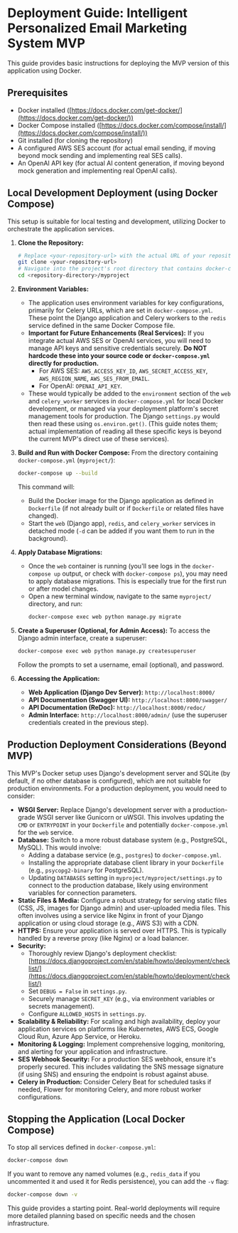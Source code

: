 # Deployment Guide: Intelligent Personalized Email Marketing System MVP

This guide provides basic instructions for deploying the MVP version of this application using Docker.

## Prerequisites

*   Docker installed ([https://docs.docker.com/get-docker/](https://docs.docker.com/get-docker/))
*   Docker Compose installed ([https://docs.docker.com/compose/install/](https://docs.docker.com/compose/install/))
*   Git installed (for cloning the repository)
*   A configured AWS SES account (for actual email sending, if moving beyond mock sending and implementing real SES calls).
*   An OpenAI API key (for actual AI content generation, if moving beyond mock generation and implementing real OpenAI calls).

## Local Development Deployment (using Docker Compose)

This setup is suitable for local testing and development, utilizing Docker to orchestrate the application services.

1.  **Clone the Repository:**
    ```bash
    # Replace <your-repository-url> with the actual URL of your repository
    git clone <your-repository-url>
    # Navigate into the project's root directory that contains docker-compose.yml
    cd <repository-directory>/myproject
    ```

2.  **Environment Variables:**
    *   The application uses environment variables for key configurations, primarily for Celery URLs, which are set in `docker-compose.yml`. These point the Django application and Celery workers to the `redis` service defined in the same Docker Compose file.
    *   **Important for Future Enhancements (Real Services):** If you integrate actual AWS SES or OpenAI services, you will need to manage API keys and sensitive credentials securely. **Do NOT hardcode these into your source code or `docker-compose.yml` directly for production.**
        *   For AWS SES: `AWS_ACCESS_KEY_ID`, `AWS_SECRET_ACCESS_KEY`, `AWS_REGION_NAME`, `AWS_SES_FROM_EMAIL`.
        *   For OpenAI: `OPENAI_API_KEY`.
    *   These would typically be added to the `environment` section of the `web` and `celery_worker` services in `docker-compose.yml` for local Docker development, or managed via your deployment platform's secret management tools for production. The Django `settings.py` would then read these using `os.environ.get()`. (This guide notes them; actual implementation of reading all these specific keys is beyond the current MVP's direct use of these services).

3.  **Build and Run with Docker Compose:**
    From the directory containing `docker-compose.yml` (`myproject/`):
    ```bash
    docker-compose up --build
    ```
    This command will:
    *   Build the Docker image for the Django application as defined in `Dockerfile` (if not already built or if `Dockerfile` or related files have changed).
    *   Start the `web` (Django app), `redis`, and `celery_worker` services in detached mode (`-d` can be added if you want them to run in the background).

4.  **Apply Database Migrations:**
    *   Once the `web` container is running (you'll see logs in the `docker-compose up` output, or check with `docker-compose ps`), you may need to apply database migrations. This is especially true for the first run or after model changes.
    *   Open a new terminal window, navigate to the same `myproject/` directory, and run:
        ```bash
        docker-compose exec web python manage.py migrate
        ```

5.  **Create a Superuser (Optional, for Admin Access):**
    To access the Django admin interface, create a superuser:
    ```bash
    docker-compose exec web python manage.py createsuperuser
    ```
    Follow the prompts to set a username, email (optional), and password.

6.  **Accessing the Application:**
    *   **Web Application (Django Dev Server):** `http://localhost:8000/`
    *   **API Documentation (Swagger UI):** `http://localhost:8000/swagger/`
    *   **API Documentation (ReDoc):** `http://localhost:8000/redoc/`
    *   **Admin Interface:** `http://localhost:8000/admin/` (use the superuser credentials created in the previous step).

## Production Deployment Considerations (Beyond MVP)

This MVP's Docker setup uses Django's development server and SQLite (by default, if no other database is configured), which are not suitable for production environments. For a production deployment, you would need to consider:

*   **WSGI Server:** Replace Django's development server with a production-grade WSGI server like Gunicorn or uWSGI. This involves updating the `CMD` or `ENTRYPOINT` in your `Dockerfile` and potentially `docker-compose.yml` for the `web` service.
*   **Database:** Switch to a more robust database system (e.g., PostgreSQL, MySQL). This would involve:
    *   Adding a database service (e.g., `postgres`) to `docker-compose.yml`.
    *   Installing the appropriate database client library in your `Dockerfile` (e.g., `psycopg2-binary` for PostgreSQL).
    *   Updating `DATABASES` setting in `myproject/myproject/settings.py` to connect to the production database, likely using environment variables for connection parameters.
*   **Static Files & Media:** Configure a robust strategy for serving static files (CSS, JS, images for Django admin) and user-uploaded media files. This often involves using a service like Nginx in front of your Django application or using cloud storage (e.g., AWS S3) with a CDN.
*   **HTTPS:** Ensure your application is served over HTTPS. This is typically handled by a reverse proxy (like Nginx) or a load balancer.
*   **Security:**
    *   Thoroughly review Django's deployment checklist: [https://docs.djangoproject.com/en/stable/howto/deployment/checklist/](https://docs.djangoproject.com/en/stable/howto/deployment/checklist/)
    *   Set `DEBUG = False` in `settings.py`.
    *   Securely manage `SECRET_KEY` (e.g., via environment variables or secrets management).
    *   Configure `ALLOWED_HOSTS` in `settings.py`.
*   **Scalability & Reliability:** For scaling and high availability, deploy your application services on platforms like Kubernetes, AWS ECS, Google Cloud Run, Azure App Service, or Heroku.
*   **Monitoring & Logging:** Implement comprehensive logging, monitoring, and alerting for your application and infrastructure.
*   **SES Webhook Security:** For a production SES webhook, ensure it's properly secured. This includes validating the SNS message signature (if using SNS) and ensuring the endpoint is robust against abuse.
*   **Celery in Production:** Consider Celery Beat for scheduled tasks if needed, Flower for monitoring Celery, and more robust worker configurations.

## Stopping the Application (Local Docker Compose)

To stop all services defined in `docker-compose.yml`:
```bash
docker-compose down
```
If you want to remove any named volumes (e.g., `redis_data` if you uncommented it and used it for Redis persistence), you can add the `-v` flag:
```bash
docker-compose down -v
```

This guide provides a starting point. Real-world deployments will require more detailed planning based on specific needs and the chosen infrastructure.
